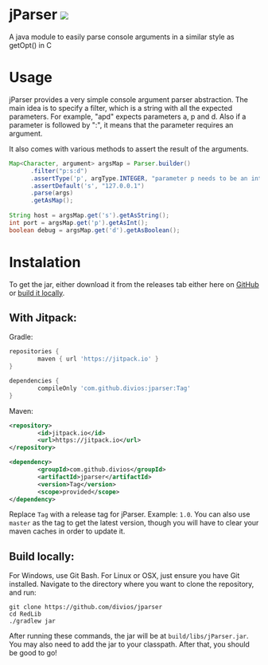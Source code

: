 # jParser [![](https://jitpack.io/v/divios/jparser.svg)](https://jitpack.io/#divios/jparser)
A java module to easily parse console arguments in a similar style as getOpt() in C

# Usage

jParser provides a very simple console argument parser abstraction. The main idea is to specify a filter, which is a string with all the expected parameters. For example, "apd" expects parameters a, p and d. Also if a parameter is followed by ":", it means that the parameter requires an argument.

It also comes with various methods to assert the result of the arguments.

```java
Map<Character, argument> argsMap = Parser.builder()
      .filter("p:s:d")
      .assertType('p', argType.INTEGER, "parameter p needs to be an integer")
      .assertDefault('s', "127.0.0.1")
      .parse(args)
      .getAsMap();
      
String host = argsMap.get('s').getAsString();
int port = argsMap.get('p').getAsInt();
boolean debug = argsMap.get('d').getAsBoolean();

```

# Instalation

To get the jar, either download it from the releases tab either here on [GitHub](https://github.com/divios/jParser/releases) or [build it locally](https://github.com/divios/jParser#build-locally).

## With Jitpack:

Gradle:

```groovy
repositories {
        maven { url 'https://jitpack.io' }
}

```

```groovy
dependencies {
        compileOnly 'com.github.divios:jparser:Tag'
}
```

Maven:

```xml
<repository>
        <id>jitpack.io</id>
        <url>https://jitpack.io</url>
</repository>
```

```xml
<dependency>
        <groupId>com.github.divios</groupId>
        <artifactId>jparser</artifactId>
        <version>Tag</version>
        <scope>provided</scope>
</dependency>
```
Replace `Tag` with a release tag for jParser. Example: `1.0`. You can also use `master` as the tag to get the latest version, though you will have to clear your maven caches in order to update it.

## Build locally:

For Windows, use Git Bash. For Linux or OSX, just ensure you have Git installed. Navigate to the directory where you want to clone the repository, and run:

```
git clone https://github.com/divios/jparser
cd RedLib
./gradlew jar
```

After running these commands, the jar will be at `build/libs/jParser.jar`.
You may also need to add the jar to your classpath. After that, you should be good to go!




